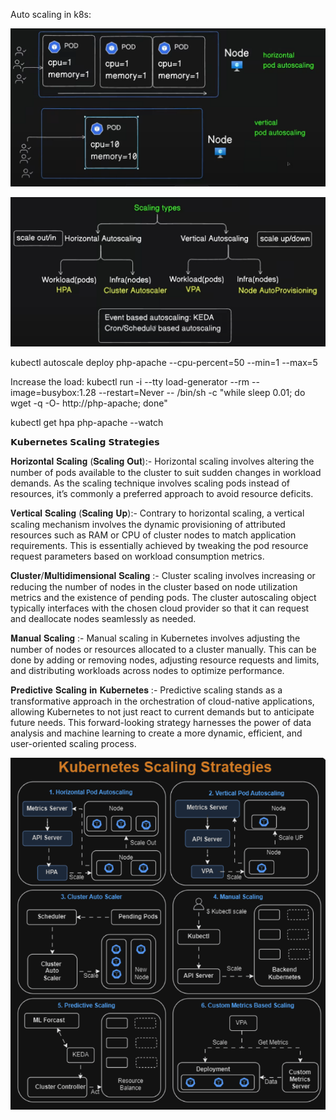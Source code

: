 Auto scaling in k8s:

![alt text](image.png)

![alt text](image-1.png)


kubectl autoscale deploy php-apache --cpu-percent=50 --min=1 --max=5

Increase the load:
kubectl run -i --tty load-generator --rm --image=busybox:1.28 --restart=Never -- /bin/sh -c "while sleep 0.01; do wget -q -O- http://php-apache; done"

kubectl get hpa php-apache --watch


𝗞𝘂𝗯𝗲𝗿𝗻𝗲𝘁𝗲𝘀 𝗦𝗰𝗮𝗹𝗶𝗻𝗴 𝗦𝘁𝗿𝗮𝘁𝗲𝗴𝗶𝗲𝘀
 
𝐇𝐨𝐫𝐢𝐳𝐨𝐧𝐭𝐚𝐥 𝐒𝐜𝐚𝐥𝐢𝐧𝐠 (𝐒𝐜𝐚𝐥𝐢𝐧𝐠 𝐎𝐮𝐭):- 
Horizontal scaling involves altering the number of pods available to the cluster to suit sudden changes in workload demands. As the scaling technique involves scaling pods instead of resources, it’s commonly a preferred approach to avoid resource deficits.
 
𝐕𝐞𝐫𝐭𝐢𝐜𝐚𝐥 𝐒𝐜𝐚𝐥𝐢𝐧𝐠 (𝐒𝐜𝐚𝐥𝐢𝐧𝐠 𝐔𝐩):-
Contrary to horizontal scaling, a vertical scaling mechanism involves the dynamic provisioning of attributed resources such as RAM or CPU of cluster nodes to match application requirements. This is essentially achieved by tweaking the pod resource request parameters based on workload consumption metrics.
 
𝐂𝐥𝐮𝐬𝐭𝐞𝐫/𝐌𝐮𝐥𝐭𝐢𝐝𝐢𝐦𝐞𝐧𝐬𝐢𝐨𝐧𝐚𝐥 𝐒𝐜𝐚𝐥𝐢𝐧𝐠 :-
Cluster scaling involves increasing or reducing the number of nodes in the cluster based on node utilization metrics and the existence of pending pods. The cluster autoscaling object typically interfaces with the chosen cloud provider so that it can request and deallocate nodes seamlessly as needed.
 
𝐌𝐚𝐧𝐮𝐚𝐥 𝐒𝐜𝐚𝐥𝐢𝐧𝐠 :-
Manual scaling in Kubernetes involves adjusting the number of nodes or resources allocated to a cluster manually. This can be done by adding or removing nodes, adjusting resource requests and limits, and distributing workloads across nodes to optimize performance.
 
𝐏𝐫𝐞𝐝𝐢𝐜𝐭𝐢𝐯𝐞 𝐒𝐜𝐚𝐥𝐢𝐧𝐠 𝐢𝐧 𝐊𝐮𝐛𝐞𝐫𝐧𝐞𝐭𝐞𝐬 :-
Predictive scaling stands as a transformative approach in the orchestration of cloud-native applications, allowing Kubernetes to not just react to current demands but to anticipate future needs. This forward-looking strategy harnesses the power of data analysis and machine learning to create a more dynamic, efficient, and user-oriented scaling process.


![alt text](image-2.png)
